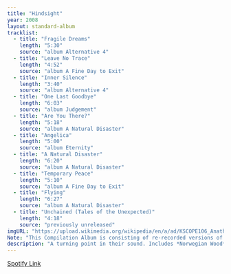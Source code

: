 ```yaml
---
title: "Hindsight"
year: 2008
layout: standard-album
tracklist:
  - title: "Fragile Dreams"
    length: "5:30"
    source: "album Alternative 4"
  - title: "Leave No Trace"
    length: "4:52" 
    source: "album A Fine Day to Exit"
  - title: "Inner Silence"
    length: "3:40"
    source: "album Alternative 4"       
  - title: "One Last Goodbye"
    length: "6:03"
    source: "album Judgement"
  - title: "Are You There?"
    length: "5:18"
    source: "album A Natural Disaster"
  - title: "Angelica"
    length: "5:00"
    source: "album Eternity"
  - title: "A Natural Disaster"
    length: "6:20"
    source: "album A Natural Disaster"
  - title: "Temporary Peace"
    length: "5:10"
    source: "album A Fine Day to Exit"
  - title: "Flying"
    length: "6:27"
    source: "album A Natural Disaster"
  - title: "Unchained (Tales of the Unexpected)"
    length: "4:18"
    source: "previously unreleased"
imgURL: "https://upload.wikimedia.org/wikipedia/en/a/ad/KSCOPE106_Anathema.jpg"
Note: "This Compilation Album is consisting of re-recorded versions of some of the band's classic songs  with the addition of one new song, Unchained (Tales of the  Unexpected)."
description: "A turning point in their sound. Includes *Norwegian Wood*, *Michelle*, and *In My Life*. A turning point in their sound. Includes *Norwegian Wood*, *Michelle*, and *In My Life*. A turning point in their sound. Includes *Norwegian Wood*, *Michelle*, and *In My Life*.A turning point in their sound. Includes *Norwegian Wood*, *Michelle*, and *In My Life*. A turning point in their sound. Includes *Norwegian Wood*, *Michelle*, and *In My Life*."
---
```




[Spotify Link](https://spotify.com/rubber-soul)